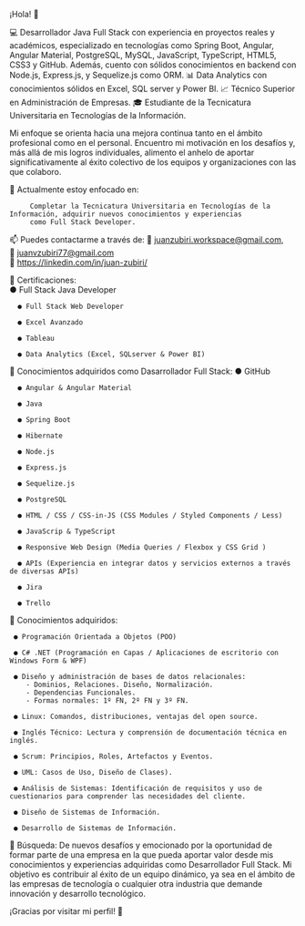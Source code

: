 
¡Hola! 👋

💻 Desarrollador Java Full Stack con experiencia en proyectos reales y académicos, especializado en tecnologías como Spring Boot, 
Angular, Angular Material, PostgreSQL, MySQL, JavaScript, TypeScript, HTML5, CSS3 y GitHub. Además, cuento con sólidos conocimientos 
en backend con Node.js, Express.js, y Sequelize.js como ORM.
📊 Data Analytics con conocimientos sólidos en Excel, SQL server y Power BI.
📈 Técnico Superior en Administración de Empresas.
🎓 Estudiante de la Tecnicatura Universitaria en Tecnologías de la Información.

Mi enfoque se orienta hacia una mejora continua tanto en el ámbito profesional como en el personal. Encuentro mi motivación en los 
desafíos y, más allá de mis logros individuales, alimento el anhelo de aportar significativamente al éxito colectivo de los equipos y 
organizaciones con las que colaboro.
      
🔭 Actualmente estoy enfocado en:

         Completar la Tecnicatura Universitaria en Tecnologías de la Información, adquirir nuevos conocimientos y experiencias
         como Full Stack Developer.

📫 Puedes contactarme a través de:
                        📨 juanzubiri.workspace@gmail.com,               
                        📨 juanvzubiri77@gmail.com              
                        🔗 https://linkedin.com/in/juan-zubiri/
                        
🚀 Certificaciones:    
      ● Full Stack Java Developer
      
      ● Full Stack Web Developer
      
      ● Excel Avanzado
      
      ● Tableau
      
      ● Data Analytics (Excel, SQLserver & Power BI)
      

🚀 Conocimientos adquiridos como Dasarrollador Full Stack:
      ● GitHub
      
      ● Angular & Angular Material
      
      ● Java
      
      ● Spring Boot
      
      ● Hibernate 
      
      ● Node.js
      
      ● Express.js
      
      ● Sequelize.js
      
      ● PostgreSQL
      
      ● HTML / CSS / CSS-in-JS (CSS Modules / Styled Components / Less)
      
      ● JavaScrip & TypeScript
      
      ● Responsive Web Design (Media Queries / Flexbox y CSS Grid )
      
      ● APIs (Experiencia en integrar datos y servicios externos a través de diversas APIs)
      
      ● Jira
      
      ● Trello

🚀 Conocimientos adquiridos:

     ● Programación Orientada a Objetos (POO)
     
     ● C# .NET (Programación en Capas / Aplicaciones de escritorio con Windows Form & WPF)
     
     ● Diseño y administración de bases de datos relacionales: 
        - Dominios, Relaciones. Diseño, Normalización.
        - Dependencias Funcionales. 
        - Formas normales: 1º FN, 2º FN y 3º FN.
        
     ● Linux: Comandos, distribuciones, ventajas del open source.
     
     ● Inglés Técnico: Lectura y comprensión de documentación técnica en inglés.
     
     ● Scrum: Principios, Roles, Artefactos y Eventos.
     
     ● UML: Casos de Uso, Diseño de Clases).
     
     ● Análisis de Sistemas: Identificación de requisitos y uso de cuestionarios para comprender las necesidades del cliente.
     
     ● Diseño de Sistemas de Información.
     
     ● Desarrollo de Sistemas de Información.


🔎 Búsqueda:
           De nuevos desafíos y emocionado por la oportunidad de formar parte de una empresa en la que pueda aportar valor desde 
           mis conocimientos y experiencias adquiridas como Desarrollador Full Stack. Mi objetivo es contribuir al éxito de un 
           equipo dinámico, ya sea en el ámbito de las empresas de tecnología o cualquier otra industria que demande innovación y 
           desarrollo tecnológico.
          
¡Gracias por visitar mi perfil! 🌟

  


